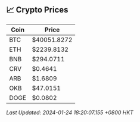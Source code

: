 ## 📈 Crypto Prices

| Coin | Price |
| ---- | ----- |
| BTC | $40051.8272 |
| ETH | $2239.8132 |
| BNB | $294.0711 |
| CRV | $0.4641 |
| ARB | $1.6809 |
| OKB | $47.0151 |
| DOGE | $0.0802 |

_Last Updated: 2024-01-24 18:20:07.155 +0800 HKT_